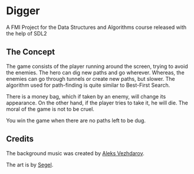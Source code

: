 # Digger
A FMI Project for the Data Structures and Algorithms course released with the help of SDL2

## The Concept
The game consists of the player running around the screen, trying to avoid the enemies. The hero can dig new paths and go wherever. Whereas, the enemies can go through tunnels or create new paths, but slower. The algorithm used for path-finding is quite similar to Best-First Search. 

There is a money bag, which if taken by an enemy, will change its appearance. On the other hand, if the player tries to take it, he will die. The moral of the game is not to be cruel. 

You win the game when there are no paths left to be dug.

## Credits
The background music was created by [Aleks Vezhdarov](https://www.facebook.com/leks.dtree).

The art is by [Segel](https://opengameart.org/users/segel).
